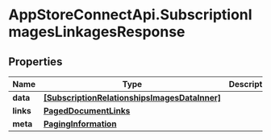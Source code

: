 # AppStoreConnectApi.SubscriptionImagesLinkagesResponse

## Properties

Name | Type | Description | Notes
------------ | ------------- | ------------- | -------------
**data** | [**[SubscriptionRelationshipsImagesDataInner]**](SubscriptionRelationshipsImagesDataInner.md) |  | 
**links** | [**PagedDocumentLinks**](PagedDocumentLinks.md) |  | 
**meta** | [**PagingInformation**](PagingInformation.md) |  | [optional] 


